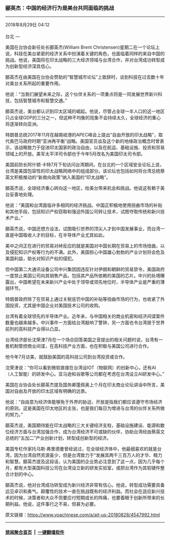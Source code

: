 ### 郦英杰：中国的经济行为是美台共同面临的挑战
------------------------

<div class="published">
 <span class="date" title="中国时间">
  <time datetime="2018-08-29T04:12:51+08:00">
   2018年8月29日 04:12
  </time>
 </span>
</div>
<br/>
<div class="wsw">
 <span class="dateline">
  台北 —
 </span>
 <p>
  美国在台协会新任处长郦英杰(William Brent Christensen)星期二在一个论坛上说，科技在美台紧密的经济关系中扮演着关键的角色，也面临着同样的来自中国的挑战。他说，美国将在印太战略的三大经济领域与台湾合作，并对台湾成功转型成为创新型经济深具信心。
 </p>
 <p>
  郦英杰在由美国在台协会赞助的“智慧城市论坛”上致辞时，谈到科技在过去数十年对美台关系所起的重要作用。
 </p>
 <p>
  他说：“当我们展望未来之际，这个伙伴关系的一项重点将是一同发展世界新兴科技，包括智慧城市和智慧交通。”
 </p>
 <p>
  郦英杰说，美台都认识到印太区域的崛起。他说，尽管占全球一半人口的这一地区只占全球GDP的三分之一，但这种不均衡的现象不会持续太久，全球经济的重心将逐渐转向亚洲。
 </p>
 <p>
  特朗普总统2017年11月在越南岘港的APEC峰会上提出“自由开放的印太战略”，取代奥巴马政府时期“亚洲再平衡”战略。美国官员谈及这个新的地缘政治概念时曾表示，该战略致力于促进印太国家的政治自由，以及在航运、基础设施、投资和贸易领域上的开放。美军太平洋司令部也于今年5月改名为美国印太司令部。
 </p>
 <p>
  美国前防长阿什顿·卡特7月下旬访问台湾期间，在台北的一个区域安全论坛上说，台湾是美国包容性的印太战略网络中的组成部分。该论坛也包括如何将台湾总统蔡英文积极推动的“新南向政策”纳入美国的“印太战略”。
 </p>
 <p>
  郦英杰说，全球经济重心转向这一地区，给美台带来机会和挑战。他说这有赖于美台妥善地处理。
 </p>
 <p>
  他说：“美国和台湾面临许多相同的经济挑战。中国正积极地使用扭曲市场的补贴和其他手段，包括知识产权窃取和强迫外国公司转让技术，试图夺取传统和新兴技术产业。”
 </p>
 <p>
  郦英杰说，中国还想方设法，试图吸引世界的顶尖人才到中国发展事业，而台湾一直是中国吸收人才的目标，在半导体产业尤其如此。
 </p>
 <p>
  美中之间正在进行的贸易对峙反应的就是美国对中国长期在贸易上的市场扭曲，以及侵犯知识产权等行为的不满。此外，美国担心中国雄心勃勃的产业计划将会危及美国利益，助长对知识产权的侵犯。
 </p>
 <p>
  但中国第二大通讯设备公司中兴集团因违反针对伊朗和朝鲜的贸易禁令，美国政府一度禁止美国公司向其销售产品，包括其产品所依赖的美国的芯片。中兴的处境曝露出，中国希望在未来新兴产业中处于领导或领先地位时，半导体产业是严重的薄弱环节。
 </p>
 <p>
  特朗普政府除了在贸易上通过关税惩罚中国的补贴等扭曲市场的行为，也收紧了外国投资，尤其是中国企业对美国技术公司的收购。
 </p>
 <p>
  台湾有着全球领先的半导体产业。近年来，与中国相关的商业机密和经济间谍案件数量也越来越多。中兴事件一方面给台湾敲响了警钟，另一方面也令台湾居于世界前列的高科技产业得以凸显。
 </p>
 <p>
  台湾经济部长沈荣津7月在一个场合回答美国之音提出的相关问题时说，台湾有一套机制管控商业间谍，在高科技产业方面，也在积极与美国公司进行合作。
 </p>
 <p>
  他今年7月访美，就鼓励美国的高科技公司到台湾投资或合作。
 </p>
 <p>
  沈荣津说：“你可以看到微软直接在台湾设IOT（物联网）的创新中心，还有AI（人工智能）的研发中心。亚马逊和谷歌等公司都在考虑在台湾设立AI研发中心。”
 </p>
 <p>
  美国在台协会处长郦英杰提及国务卿蓬佩奥上个月在印太商业论坛讲话中所言，美国对自由及开放的印太区域有明确的远景。
 </p>
 <p>
  他说：“自由意为经济体能够免于外界的胁迫，开放是指我们都应该遵守市场经济的原则。这是美国在印太地区的主张，也是我们每日为增进与台湾的伙伴关系所做的努力。”
 </p>
 <p>
  郦英杰说，美国期待能在印太战略的三大关键经济支柱，基础设施建设、能源和数位经济方面与台湾加强合作，成为台湾经济不可或缺的伙伴，协助台湾经由蔡英文总统的“五加二”产业创新计划，转型成创新型的经济。
 </p>
 <p>
  美国专栏作家托马斯·弗里德曼曾经说过，在全球经济体中，他最细喜欢的就是台湾，因为台湾自然资源虽少，但是台湾致力于“发展其两千三百万人的才华、精力和智慧。郦英杰提及这段话，认为美国的企业势必注意到了这一点，因为几乎每个月，都有大型美国科技公司在台湾设立新的研发实验室，或把台湾作为其软硬件整合计划的中心。
 </p>
 <p>
  郦英杰说，他对台湾成功转型成为新兴经济非常有信心。他说，转型成功需要具备远见卓识和勇气。颠覆性的技术一直在挑战既有的经济利益。而社会在适应新兴技术的时候，决策者和大众不但要应付短期成长的阵痛，也要着眼于创新所带来的长期利益。他说，这件事行之不易，但甚为必要。
 </p>
</div>

原文链接：https://www.voachinese.com/a/ait-us-20180828/4547992.html


------------------------
#### [禁闻聚合首页](https://github.com/gfw-breaker/banned-news/blob/master/README.md) &nbsp;|&nbsp;  [一键翻墙软件](https://github.com/gfw-breaker/nogfw/blob/master/README.md)